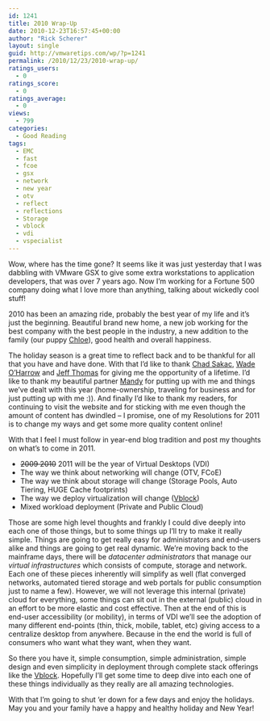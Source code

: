 ```yaml
---
id: 1241
title: 2010 Wrap-Up
date: 2010-12-23T16:57:45+00:00
author: "Rick Scherer"
layout: single
guid: http://vmwaretips.com/wp/?p=1241
permalink: /2010/12/23/2010-wrap-up/
ratings_users:
  - 0
ratings_score:
  - 0
ratings_average:
  - 0
views:
  - 799
categories:
  - Good Reading
tags:
  - EMC
  - fast
  - fcoe
  - gsx
  - network
  - new year
  - otv
  - reflect
  - reflections
  - Storage
  - vblock
  - vdi
  - vspecialist
---
```

Wow, where has the time gone? It seems like it was just yesterday that I was dabbling with VMware GSX to give some extra workstations to application developers, that was over 7 years ago. Now I&#8217;m working for a Fortune 500 company doing what I love more than anything, talking about wickedly cool stuff!

2010 has been an amazing ride, probably the best year of my life and it&#8217;s just the beginning. Beautiful brand new home, a new job working for the best company with the best people in the industry, a new addition to the family (our puppy <a href="http://twitpic.com/3a520b" target="_blank">Chloe</a>), good health and overall happiness.

The holiday season is a great time to reflect back and to be thankful for all that you have and have done. With that I&#8217;d like to thank <a href="http://virtualgeek.typepad.com" target="_blank">Chad Sakac</a>, <a href="http://twitter.com/wadeoharrow" target="_blank">Wade O&#8217;Harrow</a> and <a href="http://twitter.com/vcemonster" target="_blank">Jeff Thomas</a> for giving me the opportunity of a lifetime. I&#8217;d like to thank my beautiful partner <a href="http://www.facebook.com/profile.php?id=1692417913" target="_blank">Mandy</a> for putting up with me and things we&#8217;ve dealt with this year (home-ownership, traveling for business and for just putting up with me :)). And finally I&#8217;d like to thank my readers, for continuing to visit the website and for sticking with me even though the amount of content has dwindled &#8211; I promise, one of my Resolutions for 2011 is to change my ways and get some more quality content online!

With that I feel I must follow in year-end blog tradition and post my thoughts on what&#8217;s to come in 2011.

  * <span style="text-decoration: line-through;">2009 2010</span> 2011 will be the year of Virtual Desktops (VDI)
  * The way we think about networking will change (OTV, FCoE)
  * The way we think about storage will change (Storage Pools, Auto Tiering, HUGE Cache footprints)
  * The way we deploy virtualization will change (<a href="http://www.vce.com" target="_blank">Vblock</a>)
  * Mixed workload deployment (Private and Public Cloud)

Those are some high level thoughts and frankly I could dive deeply into each one of those things, but to some things up I&#8217;ll try to make it really simple. Things are going to get really easy for administrators and end-users alike and things are going to get real dynamic. We&#8217;re moving back to the mainframe days, there will be _datacenter administrators_ that manage our _virtual infrastructures_ which consists of compute, storage and network. Each one of these pieces inherently will simplify as well (flat converged networks, automated tiered storage and web portals for public consumption just to name a few). However, we will not leverage this internal (private) cloud for everything, some things can sit out in the external (public) cloud in an effort to be more elastic and cost effective. Then at the end of this is end-user accessibility (or mobility), in terms of VDI we&#8217;ll see the adoption of many different end-points (thin, thick, mobile, tablet, etc) giving access to a centralize desktop from anywhere. Because in the end the world is full of consumers who want what they want, when they want.

So there you have it, simple consumption, simple administration, simple design and even simplicity in deployment through complete stack offerings like the <a href="http://www.vce.com" target="_blank">Vblock</a>. Hopefully I&#8217;ll get some time to deep dive into each one of these things individually as they really are all amazing technologies.

With that I&#8217;m going to shut &#8216;er down for a few days and enjoy the holidays. May you and your family have a happy and healthy holiday and New Year!